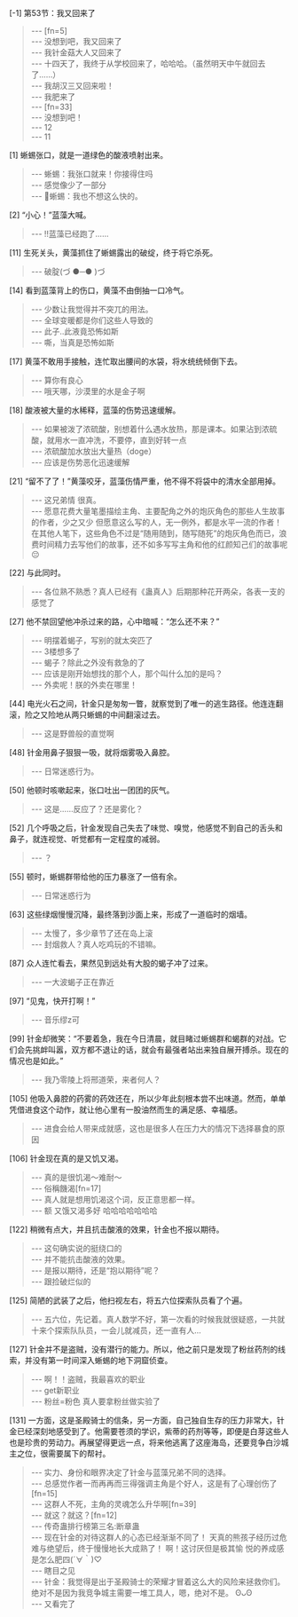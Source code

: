 
[-1] 第53节：我又回来了
>--- [fn=5]<br>
>--- 没想到吧，我又回来了<br>
>--- 我针金菇大人又回来了<br>
>--- 十四天了，我终于从学校回来了，哈哈哈。（虽然明天中午就回去了……）<br>
>--- 我胡汉三又回来啦！<br>
>--- 我肥来了<br>
>--- [fn=33]<br>
>--- 没想到吧！<br>
>--- 12<br>
>--- 11<br>

[1] 蜥蜴张口，就是一道绿色的酸液喷射出来。
>--- 蜥蜴：我张口就来！你接得住吗<br>
>--- 感觉像少了一部分<br>
>--- 🐶蜥蜴：我也不想这么快的。<br>

[2] “小心！”蓝藻大喊。
>--- !!蓝藻已经跑了……<br>

[11] 生死关头，黄藻抓住了蜥蜴露出的破绽，终于将它杀死。
>--- 破腚(づ ●─● )づ<br>

[14] 看到蓝藻背上的伤口，黄藻不由倒抽一口冷气。
>--- 少数让我觉得并不突兀的用法。<br>
>--- 全球变暖都是你们这些人导致的<br>
>--- 此子..此液竟恐怖如斯<br>
>--- 嘶，当真是恐怖如斯<br>

[17] 黄藻不敢用手接触，连忙取出腰间的水袋，将水统统倾倒下去。
>--- 算你有良心<br>
>--- 哦天哪，沙漠里的水是金子啊<br>

[18] 酸液被大量的水稀释，蓝藻的伤势迅速缓解。
>--- 如果被泼了浓硫酸，别想着什么遇水放热，那是课本。如果沾到浓硫酸，就用水一直冲洗，不要停，直到好转一点<br>
>--- 浓硫酸加水放出大量热（doge）<br>
>--- 应该是伤势恶化迅速缓解<br>

[21] “留不了了！”黄藻咬牙，蓝藻伤情严重，他不得不将袋中的清水全部用掉。
>--- 这兄弟情 很真。<br>
>--- 愿意花费大量笔墨描绘主角、主要配角之外的炮灰角色的那些人生故事的作者，少之又少
但愿意这么写的人，无一例外，都是水平一流的作者！
在其他人笔下，这些角色不过是“随用随到，随写随死”的炮灰角色而已，浪费时间精力去写他们的故事，还不如多写写主角和他的红颜知己们的故事呢😔<br>

[22] 与此同时。
>--- 各位熟不熟悉？真人已经有《蛊真人》后期那种花开两朵，各表一支的感觉了<br>

[27] 他不禁回望他冲杀过来的路，心中暗喊：“怎么还不来？”
>--- 明摆着蝎子，写别的就太突匹了<br>
>--- 3楼想多了<br>
>--- 蝎子？除此之外没有救急的了<br>
>--- 应该是刚开始想找的那个人，那个叫什么加的是吗？<br>
>--- 外卖呢！朕的外卖在哪里！<br>

[44] 电光火石之间，针金只是匆匆一瞥，就察觉到了唯一的逃生路径。他连连翻滚，险之又险地从两只蜥蜴的中间翻滚过去。
>--- 这是野兽般的直觉啊<br>

[48] 针金用鼻子狠狠一吸，就将烟雾吸入鼻腔。
>--- 日常迷惑行为。<br>

[50] 他顿时咳嗽起来，张口吐出一团团的灰气。
>--- 这是……反应了？还是雾化？<br>

[52] 几个呼吸之后，针金发现自己失去了味觉、嗅觉，他感觉不到自己的舌头和鼻子，就连视觉、听觉都有一定程度的减弱。
>--- ？<br>

[55] 顿时，蜥蜴群带给他的压力暴涨了一倍有余。
>--- 日常迷惑行为<br>

[63] 这些绿烟慢慢沉降，最终落到沙面上来，形成了一道临时的烟墙。
>--- 太慢了，多少章节了还在岛上滚<br>
>--- 封烟救人？真人吃鸡玩的不错嘛。<br>

[87] 众人连忙看去，果然见到远处有大股的蝎子冲了过来。
>--- 一大波蝎子正在靠近<br>

[97] “见鬼，快开打啊！”
>--- 音乐缪z可<br>

[99] 针金却微笑：“不要着急，我在今日清晨，就目睹过蜥蜴群和蝎群的对战。它们会先挑衅叫嚣，双方都不退让的话，就会有最强者站出来独自展开搏杀。现在的情况也是如此。”
>--- 我乃零陵上将邢道荣，来者何人？<br>

[105] 他吸入鼻腔的药雾的药效还在，所以少年此刻根本尝不出味道。然而，单单凭借进食这个动作，就让他心里有一股油然而生的满足感、幸福感。
>--- 进食会给人带来成就感，这也是很多人在压力大的情况下选择暴食的原因<br>

[106] 针金现在真的是又饥又渴。
>--- 真的是很饥渴～难耐～<br>
>--- 俗稱饑渴[fn=17]<br>
>--- 真人就是想用饥渴这个词，反正意思都一样。<br>
>--- 额 又饿又渴多好 哈哈哈哈哈哈哈<br>

[122] 稍微有点大，并且抗击酸液的效果，针金也不报以期待。
>--- 这句确实说的挺绕口的<br>
>--- 并不能抗击酸液的效果。<br>
>--- 是报以期待，还是“抱以期待”呢？<br>
>--- 跟捡破烂似的<br>

[125] 简陋的武装了之后，他扫视左右，将五六位探索队员看了个遍。
>--- 五六位，先记着。真人数学不好，第一次看的时候我就很疑惑，一共就十来个探索队队员，一会儿就减员，还一直有人…<br>

[127] 针金并不是盗贼，没有潜行的能力。所以，他之前只是发现了粉丝药剂的线索，并没有第一时间深入蜥蜴的地下洞窟侦查。
>--- 啊！！盗贼，我最喜欢的职业<br>
>--- get新职业<br>
>--- 粉丝=粉色 真人要拿粉丝做实验了<br>

[131] 一方面，这是圣殿骑士的信条，另一方面，自己独自生存的压力非常大，针金已经深刻地感受到了。他需要苍须的学识，紫蒂的药剂等等，即便是白芽这些人也是珍贵的劳动力。再展望得更远一点，将来他逃离了这座海岛，还要竞争白沙城主之位，很需要属下的帮衬。
>--- 实力、身份和眼界决定了针金与蓝藻兄弟不同的选择。<br>
>--- 总感觉作者一而再再而三得强调主角是个好人，这是有了心理创伤了[fn=15]<br>
>--- 这群人不死，主角的灵魂怎么升华啊[fn=39]<br>
>--- 就这？就这？[fn=12]<br>
>--- 传奇蛊排行榜第三名:断章蛊<br>
>--- 现在针金的对待这群人的心态已经渐渐不同了！
天真的熊孩子经历过危难与绝望后，终于慢慢地长大成熟了！
啊！这讨厌但是极其愉 悦的养成感是怎么肥四(´∀｀)♡<br>
>--- 瞎目之见<br>
>--- 针金：我觉得是出于圣殿骑士的荣耀才冒着这么大的风险来拯救你们。绝对不是因为我竞争城主需要一堆工具人，嗯，绝对不是。
ʘᴗʘ<br>
>--- 又看完了<br>
